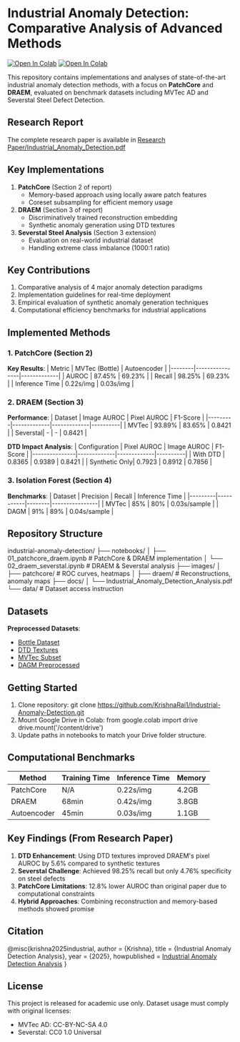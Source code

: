 # Industrial Anomaly Detection: Comparative Analysis of Advanced Methods

[![Open In Colab](https://colab.research.google.com/assets/colab-badge.svg)](https://colab.research.google.com/drive/1-KM-aORwoAhRB-wr2rZM3pO6WgNo1jew)
[![Open In Colab](https://colab.research.google.com/assets/colab-badge.svg)](https://colab.research.google.com/drive/1C9VBAlsOP1mlrgGMsq1b3FHB1D7qDsDv?usp=sharing)

This repository contains implementations and analyses of state-of-the-art industrial anomaly detection methods, with a focus on **PatchCore** and **DRAEM**, evaluated on benchmark datasets including MVTec AD and Severstal Steel Defect Detection.

## Research Report
The complete research paper is available in [Research Paper/Industrial_Anomaly_Detection.pdf](ResearchPaper/Industrial_Anomaly_Detection.pdf)

##  Key Implementations
1. **PatchCore** (Section 2 of report)
   - Memory-based approach using locally aware patch features
   - Coreset subsampling for efficient memory usage
2. **DRAEM** (Section 3 of report)
   - Discriminatively trained reconstruction embedding
   - Synthetic anomaly generation using DTD textures
3. **Severstal Steel Analysis** (Section 3 extension)
   - Evaluation on real-world industrial dataset
   - Handling extreme class imbalance (1000:1 ratio)
  
## Key Contributions
1. Comparative analysis of 4 major anomaly detection paradigms
2. Implementation guidelines for real-time deployment
3. Empirical evaluation of synthetic anomaly generation techniques
4. Computational efficiency benchmarks for industrial applications

## Implemented Methods

### 1. PatchCore (Section 2)
**Key Results**:
| Metric | MVTec (Bottle) | Autoencoder |
|--------|----------------|-------------|
| AUROC  | 87.45%         | 69.23%      |
| Recall | 98.25%         | 69.23%      |
| Inference Time | 0.22s/img | 0.03s/img |

### 2. DRAEM (Section 3)
**Performance**:
| Dataset | Image AUROC | Pixel AUROC | F1-Score |
|---------|-------------|-------------|----------|
| MVTec   | 93.89%      | 83.65%      | 0.8421   |
| Severstal| -           | -           | 0.8421   |

**DTD Impact Analysis**:
| Configuration | Pixel AUROC | Image AUROC | F1-Score |
|---------------|-------------|-------------|----------|
| With DTD      | 0.8365      | 0.9389      | 0.8421   |
| Synthetic Only| 0.7923      | 0.8912      | 0.7856   |

### 3. Isolation Forest (Section 4)
**Benchmarks**:
| Dataset | Precision | Recall | Inference Time |
|---------|-----------|--------|----------------|
| MVTec   | 85%       | 80%    | 0.03s/sample   |
| DAGM    | 91%       | 89%    | 0.04s/sample   |

## Repository Structure
industrial-anomaly-detection/
├── notebooks/
│ ├── 01_patchcore_draem.ipynb # PatchCore & DRAEM implementation
│ └── 02_draem_severstal.ipynb # DRAEM & Severstal analysis
├── images/
│ ├── patchcore/ # ROC curves, heatmaps
│ ├── draem/ # Reconstructions, anomaly maps
├── docs/
│ └── Industrial_Anomaly_Detection_Analysis.pdf
└── data/ # Dataset access instruction

## Datasets
**Preprocessed Datasets**:
- [Bottle Dataset](https://drive.google.com/drive/folders/1Lcw8tILhnZXnQ472NdfTSvwvHjrQEW-9)
- [DTD Textures](https://drive.google.com/drive/folders/1D_dASZICmsFPaRtNXzBqdc3L4utpYx5V)
- [MVTec Subset](https://drive.google.com/drive/folders/1WWBiVh5KZ1GbI5dyULOnGjYXxZM3PMC0)
- [DAGM Preprocessed](https://drive.google.com/drive/folders/1OPSJpZEfpoBYgM68Yfpes_JMkqnHRQCj)

##  Getting Started
1. Clone repository: git clone https://github.com/KrishnaRai1/Industrial-Anomaly-Detection.git
2. Mount Google Drive in Colab:
  from google.colab import drive
  drive.mount('/content/drive')
3. Update paths in notebooks to match your Drive folder structure.

## Computational Benchmarks
Method | Training Time | Inference Time | Memory
-------|---------------|----------------|--------
PatchCore | N/A | 0.22s/img | 4.2GB
DRAEM | 68min | 0.42s/img | 3.8GB
Autoencoder | 45min | 0.03s/img | 1.1GB

##  Key Findings (From Research Paper)
1. **DTD Enhancement**: Using DTD textures improved DRAEM's pixel AUROC by 5.6% compared to synthetic textures
2. **Severstal Challenge**: Achieved 98.25% recall but only 4.76% specificity on steel defects
3. **PatchCore Limitations**: 12.8% lower AUROC than original paper due to computational constraints
4. **Hybrid Approaches**: Combining reconstruction and memory-based methods showed promise

## Citation
@misc{krishna2025industrial,
  author = {Krishna},
  title = {Industrial Anomaly Detection Analysis},
  year = {2025},
  howpublished = [Industrial Anomaly Detection Analysis](https://github.com/KrishnaRai1/Industrial-Anomaly-Detection)
}

## License
This project is released for academic use only. Dataset usage must comply with original licenses:
- MVTec AD: CC-BY-NC-SA 4.0
- Severstal: CC0 1.0 Universal
